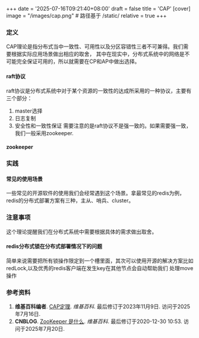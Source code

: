 +++
date = '2025-07-16T09:21:40+08:00'
draft = false
title = 'CAP'
[cover]
image = "/images/cap.png"  # 路径基于 /static/
relative = true
+++
### 定义
CAP理论是指分布式当中一致性、可用性以及分区容错性三者不可兼得。我们需要根据实际应用场景做出相应的取舍，
其中在现实中，分布式系统中的网络是不可能完全保证可用的，所以就需要在CP和AP中做出选择。
#### raft协议
raft协议是分布式系统中对于某个资源的一致性的达成所采用的一种协议，主要有三个部分：
1. master选择
2. 日志复制
3. 安全性和一致性保证
需要注意的是raft协议不是强一致的。如果需要强一致，我们一般采用zookeeper.
#### zookeeper

### 实践
#### 常见的使用场景
一些常见的开源软件的使用我们会经常遇到这个场景。拿最常见的redis为例，redis的分布式部署方案有三种，主从、哨兵、cluster。
### 注意事项
这个理论提醒我们在分布式系统中需要根据具体的需求做出取舍。
#### redis分布式锁在分布式部署情况下的问题
简单来说需要把所有锁操作限定到一个槽里面，其次可以使用开源的解决方案比如redLock,以及优秀的redis客户端在发生key在其他节点会自动帮助我们
处理move操作
### 参考资料
1. **维基百科编者**. [CAP定理](https://zh.wikipedia.org/wiki/CAP定理). *维基百科*. 最后修订于2023年11月9日. 访问于2025年7月16日.
1. **CNBLOG**. [ZooKeeper 是什么](https://www.cnblogs.com/jiusibuiu/p/14210257.html). *维基百科*. 最后修订于2020-12-30 10:53. 访问于2025年7月20日.
